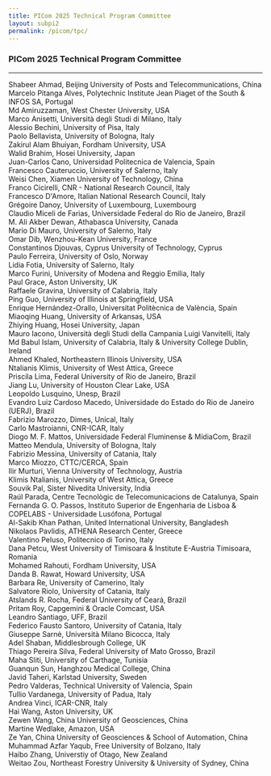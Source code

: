 ```yaml
---
title: PICom 2025 Technical Program Committee
layout: subpi2
permalink: /picom/tpc/
---
```



<h3>PICom 2025 Technical Program Committee</h3>
<hr/>

Shabeer Ahmad, Beijing University of Posts and Telecommunications, China<br>
Marcelo Pitanga Alves, Polytechnic Institute Jean Piaget of the South & INFOS SA, Portugal<br>
Md Amiruzzaman, West Chester University, USA<br>
Marco Anisetti, Università degli Studi di Milano, Italy<br>
Alessio Bechini, University of Pisa, Italy<br>
Paolo Bellavista, University of Bologna, Italy<br>
Zakirul Alam Bhuiyan, Fordham University, USA<br>
Walid Brahim, Hosei University, Japan<br>
Juan-Carlos Cano, Universidad Politecnica de Valencia, Spain<br>
Francesco Cauteruccio, University of Salerno, Italy<br>
Weisi Chen, Xiamen University of Technology, China<br>
Franco Cicirelli, CNR - National Research Council, Italy<br>
Francesco D'Amore, Italian National Research Council, Italy<br>
Grégoire Danoy, University of Luxembourg, Luxembourg<br>
Claudio Miceli de Farias, Universidade Federal do Rio de Janeiro, Brazil<br>
M. Ali Akber Dewan, Athabasca University, Canada<br>
Mario Di Mauro, University of Salerno, Italy<br>
Omar Dib, Wenzhou-Kean University, France<br>
Constantinos Djouvas, Cyprus University of Technology, Cyprus<br>
Paulo Ferreira, University of Oslo, Norway<br>
Lidia Fotia, University of Salerno, Italy<br>
Marco Furini, University of Modena and Reggio Emilia, Italy<br>
Paul Grace, Aston University, UK<br>
Raffaele Gravina, University of Calabria, Italy<br>
Ping Guo, University of Illinois at Springfield, USA<br>
Enrique Hernández-Orallo, Universitat Politècnica de València, Spain<br>
Miaoqing Huang, University of Arkansas, USA<br>
Zhiying Huang, Hosei University, Japan<br>
Mauro Iacono, Università degli Studi della Campania Luigi Vanvitelli, Italy<br>
Md Babul Islam, University of Calabria, Italy & University College Dublin, Ireland<br>
Ahmed Khaled, Northeastern Illinois University, USA<br>
Ntalianis Klimis, University of West Attica, Greece<br>
Priscila Lima, Federal University of Rio de Janeiro, Brazil<br>
Jiang Lu, University of Houston Clear Lake, USA<br>
Leopoldo Lusquino, Unesp, Brazil<br>
Evandro Luiz Cardoso Macedo, Universidade do Estado do Rio de Janeiro (UERJ), Brazil<br>
Fabrizio Marozzo, Dimes, Unical, Italy<br>
Carlo Mastroianni, CNR-ICAR, Italy<br>
Diogo M. F. Mattos, Universidade Federal Fluminense & MídiaCom, Brazil<br>
Matteo Mendula, University of Bologna, Italy<br>
Fabrizio Messina, University of Catania, Italy<br>
Marco Miozzo, CTTC/CERCA, Spain<br>
Ilir Murturi, Vienna University of Technology, Austria<br>
Klimis Ntalianis, University of West Attica, Greece<br>
Souvik Pal, Sister Nivedita University, India<br>
Raúl Parada, Centre Tecnològic de Telecomunicacions de Catalunya, Spain<br>
Fernanda G. O. Passos, Instituto Superior de Engenharia de Lisboa & COPELABS - Universidade Lusófona, Portugal<br>
Al-Sakib Khan Pathan, United International University, Bangladesh<br>
Nikolaos Pavlidis, ATHENA Research Center, Greece<br>
Valentino Peluso, Politecnico di Torino, Italy<br>
Dana Petcu, West University of Timisoara & Institute E-Austria Timisoara, Romania<br>
Mohamed Rahouti, Fordham University, USA<br>
Danda B. Rawat, Howard University, USA<br>
Barbara Re, University of Camerino, Italy<br>
Salvatore Riolo, University of Catania, Italy<br>
Atslands R. Rocha, Federal University of Ceará, Brazil<br>
Pritam Roy, Capgemini & Oracle Comcast, USA<br>
Leandro Santiago, UFF, Brazil<br>
Federico Fausto Santoro, University of Catania, Italy<br>
Giuseppe Sarnè, Università Milano Bicocca, Italy<br>
Adel Shaban, Middlesbrough College, UK<br>
Thiago Pereira Silva, Federal University of Mato Grosso, Brazil<br>
Maha Sliti, University of Carthage, Tunisia<br>
Guanqun Sun, Hanghzou Medical College, China<br>
Javid Taheri, Karlstad University, Sweden<br>
Pedro Valderas, Technical University of Valencia, Spain<br>
Tullio Vardanega, University of Padua, Italy<br>
Andrea Vinci, ICAR-CNR, Italy<br>
Hai Wang, Aston University, UK<br>
Zewen Wang, China University of Geosciences, China<br>
Martine Wedlake, Amazon, USA<br>
Ze Yan, China University of Geosciences & School of Automation, China<br>
Muhammad Azfar Yaqub, Free University of Bolzano, Italy<br>
Haibo Zhang, Universtiy of Otago, New Zealand<br>
Weitao Zou, Northeast Forestry University & University of Sydney, China<br>